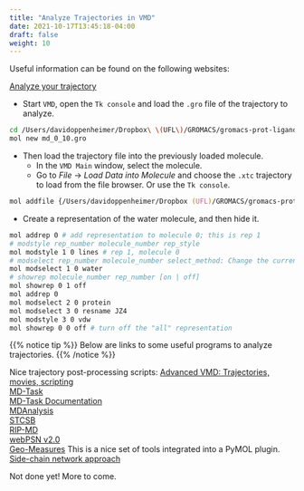 ```yaml
---
title: "Analyze Trajectories in VMD"
date: 2021-10-17T13:45:18-04:00
draft: false
weight: 10
---
```


Useful information can be found on the following websites:

[Analyze your trajectory](https://smog-server.org/SB_analysis.html)  


- Start `VMD`, open the `Tk console` and load the `.gro` file of the trajectory to analyze.

```zsh
cd /Users/davidoppenheimer/Dropbox\ \(UFL\)/GROMACS/gromacs-prot-ligand-tutorial
mol new md_0_10.gro
```

- Then load the trajectory file into the previously loaded molecule.
    - In the `VMD Main` window, select the molecule.
    - Go to *File* → *Load Data into Molecule* and choose the `.xtc` trajectory to load from the file browser. Or use the `Tk console`.

```zsh
mol addfile {/Users/davidoppenheimer/Dropbox (UFL)/GROMACS/gromacs-prot-ligand-tutorial/md_0_10_fit.xtc} type {xtc} first 0 last -1 step 1 waitfor 1 0
```

- Create a representation of the water molecule, and then hide it.

```zsh
mol addrep 0 # add representation to molecule 0; this is rep 1
# modstyle rep_number molecule_number rep_style
mol modstyle 1 0 lines # rep 1, molecule 0
# modselect rep_number molecule_number select_method: Change the current selection for the given representation in the specified molecule.
mol modselect 1 0 water
# showrep molecule_number rep_number [on | off]
mol showrep 0 1 off
mol addrep 0
mol modselect 2 0 protein
mol modselect 3 0 resname JZ4
mol modstyle 3 0 vdw
mol showrep 0 0 off # turn off the "all" representation
```

{{% notice tip %}}
Below are links to some useful programs to analyze trajectories.
{{% /notice %}}

Nice trajectory post-processing scripts: [Advanced VMD: Trajectories, movies, scripting](https://westgrid.github.io/trainingMaterials/materials/vmd20201028.pdf)  
[MD-Task](https://github.com/RUBi-ZA/MD-TASK)  
[MD-Task Documentation](https://md-task.readthedocs.io/en/latest/home.html)  
[MDAnalysis](https://github.com/MDAnalysis/mdanalysis)  
[STCSB](https://github.com/irisa-lab/STCSB)  
[RIP-MD](https://github.com/DLab/RIP-MD)  
[webPSN v2.0](http://webpsn.hpc.unimo.it/wpsn.php#Category-welcome)  
[Geo-Measures](https://pymolwiki.org/index.php/Geo_Measures_Plugin.) This is a nice set of tools integrated into a PyMOL plugin.  
[Side-chain network approach](https://www.frontiersin.org/articles/10.3389/fmolb.2020.596945/full)

Not done yet! More to come.



